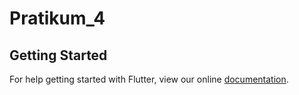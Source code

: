 # Pratikum_4

## Getting Started

For help getting started with Flutter, view our online
[documentation](https://flutter.io/).
